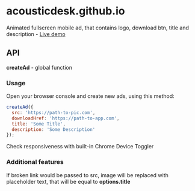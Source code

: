 # acousticdesk.github.io
Animated fullscreen mobile ad, that contains logo, download btn, title and description - [Live demo](https://acousticdesk.github.io/)

## API
**createAd** - global function

### Usage

Open your browser console and create new ads, using this method:

```javascript
createAd({
  src: 'https://path-to-pic.com',
  downloadHref: 'https://path-to-app.com',
  title: 'Some Title',
  description: 'Some Description'
});
```

Check responsiveness with built-in Chrome Device Toggler

### Additional features

If broken link would be passed to src, image will be replaced with placeholder text, that will be equal to **options.title**
